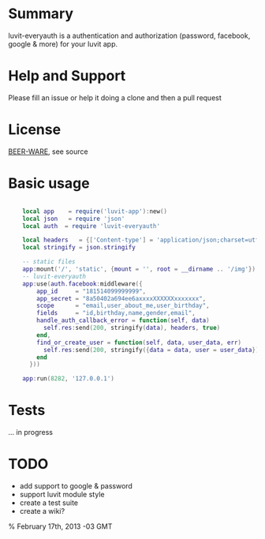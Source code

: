 # Summary

luvit-everyauth is a authentication and authorization (password, facebook, google & more) for your luvit app.

# Help and Support

Please fill an issue or help it doing a clone and then a pull request

# License

[BEER-WARE](http://en.wikipedia.org/wiki/Beerware), see source
  
# Basic usage

```lua

    local app    = require('luvit-app'):new()
    local json   = require 'json'
    local auth  = require 'luvit-everyauth'

    local headers   = {['Content-type'] = 'application/json;charset=utf-8'}
    local stringify = json.stringify

    -- static files
    app:mount('/', 'static', {mount = '', root = __dirname .. '/img'})
    -- luvit-everyauth 
    app:use(auth.facebook:middleware({
        app_id     = "181514099999999", 
        app_secret = "8a50402a694ee6axxxxXXXXXXxxxxxxx",
        scope      = "email,user_about_me,user_birthday", 
        fields     = "id,birthday,name,gender,email",
        handle_auth_callback_error = function(self, data)
          self.res:send(200, stringify(data), headers, true)
        end,
        find_or_create_user = function(self, data, user_data, err)
          self.res:send(200, stringify({data = data, user = user_data}), headers, true)
        end
      }))

    app:run(8282, '127.0.0.1')

``` 

# Tests

... in progress

# TODO

+ add support to google & password
+ support luvit module style
+ create a test suite
+ create a wiki?

% February 17th, 2013 -03 GMT